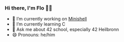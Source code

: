 ### Hi there, I'm Flo 🙌🏼

- 🔭 I’m currently working on [Minishell](https://github.com/jojomo96/minishell)
- 🌱 I’m currently learning C
- 💬 Ask me about 42 school, especially 42 Heilbronn
- 😄 Pronouns: he/him





<!--
**flomero/flomero** is a ✨ _special_ ✨ repository because its `README.md` (this file) appears on your GitHub profile.

Here are some ideas to get you started:

- 🔭 I’m currently working on ...
- 🌱 I’m currently learning ...
- 👯 I’m looking to collaborate on ...
- 🤔 I’m looking for help with ...
- 💬 Ask me about ...
- 📫 How to reach me: ...
- 😄 Pronouns: ...
- ⚡ Fun fact: ...
-->
